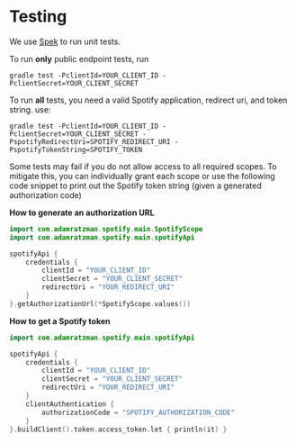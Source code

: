 # Testing

We use [Spek](https://github.com/spekframework/spek) to run unit tests.

To run **only** public endpoint tests, run

`gradle test -PclientId=YOUR_CLIENT_ID -PclientSecret=YOUR_CLIENT_SECRET`

To run **all** tests, you need a valid Spotify application, redirect uri, and token string. use:

`gradle test -PclientId=YOUR_CLIENT_ID -PclientSecret=YOUR_CLIENT_SECRET -PspotifyRedirectUri=SPOTIFY_REDIRECT_URI -PspotifyTokenString=SPOTIFY_TOKEN`

Some tests may fail if you do not allow access to all required scopes. To mitigate this, you can individually grant 
each scope or use the following code snippet to print out the Spotify token string (given a generated authorization code)

**How to generate an authorization URL**
```kotlin
import com.adamratzman.spotify.main.SpotifyScope
import com.adamratzman.spotify.main.spotifyApi

spotifyApi {
    credentials {
        clientId = "YOUR_CLIENT_ID"
        clientSecret = "YOUR_CLIENT_SECRET"
        redirectUri = "YOUR_REDIRECT_URI"
    }
}.getAuthorizationUrl(*SpotifyScope.values())

```

**How to get a Spotify token**
```kotlin
import com.adamratzman.spotify.main.spotifyApi

spotifyApi { 
    credentials { 
        clientId = "YOUR_CLIENT_ID"
        clientSecret = "YOUR_CLIENT_SECRET"
        redirectUri = "YOUR_REDIRECT_URI"
    }
    clientAuthentication { 
        authorizationCode = "SPOTIFY_AUTHORIZATION_CODE"
    }
}.buildClient().token.access_token.let { println(it) }
```
